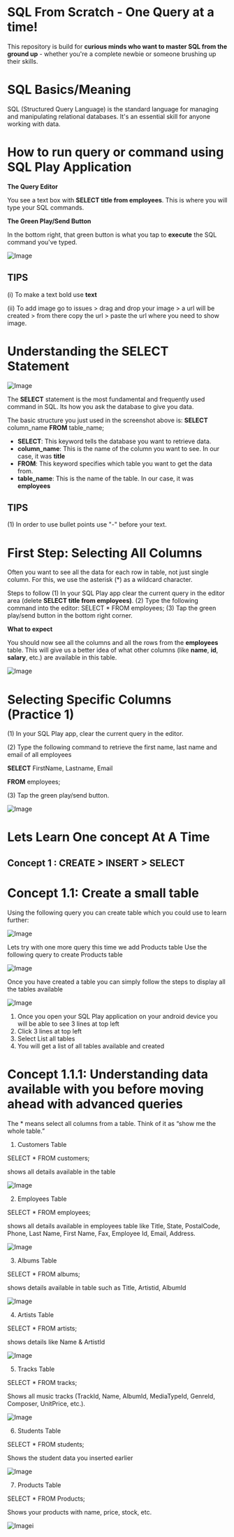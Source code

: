 # SQL From Scratch - One Query at a time!
This repository is build for **curious minds who want to master SQL from the ground up** - whether you're a complete newbie or someone brushing up their skills. 

# SQL Basics/Meaning
SQL (Structured Query Language) is the standard language for managing and manipulating relational databases. It's an essential skill for 
anyone working with data. 

# How to run query or command using SQL Play Application

**The Query Editor**

You see a text box with **SELECT title from employees**. This is where you will type your SQL commands. 

**The Green Play/Send Button** 

In the bottom right, that green button is what you tap to **execute** the SQL command you've typed. 

![Image](https://github.com/user-attachments/assets/5d4afc0f-2aa1-48f5-b9ed-84a78aa3db2b)

## TIPS
(i) To make a text bold use **text**

(ii) To add image go to issues > drag and drop your image > a url will be created > from there copy the url > paste the url where you need to show image. 

# Understanding the **SELECT** Statement

![Image](https://github.com/user-attachments/assets/5d4afc0f-2aa1-48f5-b9ed-84a78aa3db2b)


The **SELECT** statement is the most fundamental and frequently used command in SQL. 
Its how you ask the database to give you data. 

The basic structure you just used in the screenshot above is:
**SELECT** column_name
**FROM** table_name;

- **SELECT**: This keyword tells the database you want to retrieve data.
- **column_name**: This is the name of the column you want to see. In our case, it was **title**
- **FROM**: This keyword specifies which table you want to get the data from.
- **table_name**: This is the name of the table. In our case, it was **employees**

## TIPS
(1) In order to use bullet points use "-" before your text.

# First Step: Selecting All Columns

Often you want to see all the data for each row in table, not just single column. 
For this, we use the asterisk (*) as a wildcard character. 

Steps to follow
(1) In your SQL Play app clear the current query in the editor area (delete **SELECT title from employees)**.
(2) Type the following command into the editor:
    SELECT *
    FROM employees;
(3) Tap the green play/send button in the bottom right corner. 

**What to expect**

You should now see all the columns and all the rows from the **employees** table. 
This will give us a better idea of what other columns (like **name**, **id**, **salary**, etc.) are available in this table. 

![Image](https://github.com/user-attachments/assets/1ac66c40-d9ee-4ff4-8d1d-6747d183ce71)

# Selecting Specific Columns (Practice 1)
(1) In your SQL Play app, clear the current query in the editor. 

(2) Type the following command to retrieve the first name, last name and email of all employees

**SELECT** FirstName, Lastname, Email

**FROM** employees;

(3) Tap the green play/send button. 

![Image](https://github.com/user-attachments/assets/b939c0f4-d24f-491e-9bb8-ae91b434ebf1)


# Lets Learn One concept At A Time

## Concept 1 : CREATE > INSERT > SELECT

# Concept 1.1: Create a small table
Using the following query you can create table which you could use to learn further:

![Image](https://github.com/user-attachments/assets/4e7c10f9-e62e-47f5-952d-ad441a0e90bd)

Lets try with one more query this time we add Products table
Use the following query to create Products table

![Image](https://github.com/user-attachments/assets/4ad1e855-8910-4473-8f7e-aac12522b143)

Once you have created a table you can simply follow the steps to display all the tables available

![Image](https://github.com/user-attachments/assets/647b5d82-047f-4030-983d-f4cc03d5d56b)

1. Once you open your SQL Play application on your android device you will be able to see 3 lines at top left
2. Click 3 lines at top left
3. Select List all tables
4. You will get a list of all tables available and created

# Concept 1.1.1: Understanding data available with you before moving ahead with advanced queries

The * means select all columns from a table. Think of it as “show me the whole table.”

1. Customers Table

SELECT * FROM customers;

shows all details available in the table

![Image](https://github.com/user-attachments/assets/79f68713-3148-4358-af94-a517a629650c)

2. Employees Table

SELECT * FROM employees;

shows all details available in employees table like Title, State, PostalCode, Phone, Last Name, First Name, Fax, Employee Id, Email, Address.

![Image](https://github.com/user-attachments/assets/72a6853f-3c57-4b9e-a82a-63b01686b171)

3. Albums Table

SELECT * FROM albums;

shows details available in table such as Title, Artistid, AlbumId

![Image](https://github.com/user-attachments/assets/d0573d43-d072-44a6-b12e-fdc7b1b26ef2)

4. Artists Table

SELECT * FROM artists;

shows details like Name & ArtistId

![Image](https://github.com/user-attachments/assets/8c1483d4-463f-4da7-be66-9212b8804dbe)

5. Tracks Table

SELECT * FROM tracks;

Shows all music tracks (TrackId, Name, AlbumId, MediaTypeId, GenreId, Composer, UnitPrice, etc.).

![Image](https://github.com/user-attachments/assets/7c5856ec-05b4-4d49-9174-631bc19b9554)

6. Students Table

SELECT * FROM students;

Shows the student data you inserted earlier

![Image](https://github.com/user-attachments/assets/d86cd748-f231-4538-bfd3-040672699520)

7. Products Table

SELECT * FROM Products;

Shows your products with name, price, stock, etc.

![Image](https://github.com/user-attachments/assets/9d8eb93f-049d-46dc-80ba-cb3923b10b4a)i

